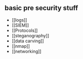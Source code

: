 ## basic pre security stuff 
- [[logs]] 
- [[SIEM]] 
- [[Protocols]] 
- [[steganography]] 
- [[data carving]] 
- [[nmap]] 
- [[networking]] 